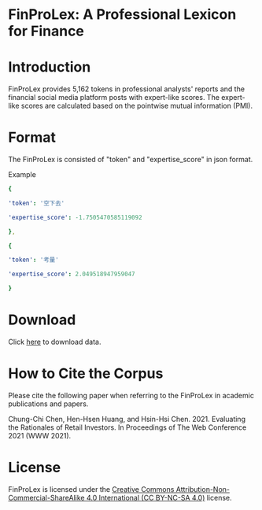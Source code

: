 # FinProLex: A Professional Lexicon for Finance
# Introduction
FinProLex provides 5,162 tokens in professional analysts' reports and the financial social media platform posts with expert-like scores. The expert-like scores are calculated based on the pointwise mutual information (PMI).

# Format
The FinProLex is consisted of "token" and "expertise_score" in json format.

Example
```yaml
{

'token': '空下去'

'expertise_score': -1.7505470585119092

},

{

'token': '考量'

'expertise_score': 2.049518947959047

}
```
# Download
Click [here](http://nlg.csie.ntu.edu.tw/nlpresource/FinProLex/FinProLex.zip) to download data.

# How to Cite the Corpus
Please cite the following paper when referring to the FinProLex in academic publications and papers.

Chung-Chi Chen, Hen-Hsen Huang, and Hsin-Hsi Chen. 2021. Evaluating the Rationales of Retail Investors. In Proceedings of The Web Conference 2021 (WWW 2021).
# License
FinProLex is licensed under the [Creative Commons Attribution-Non-Commercial-ShareAlike 4.0 International (CC BY-NC-SA 4.0)](https://creativecommons.org/licenses/by-nc-sa/4.0/) license.
